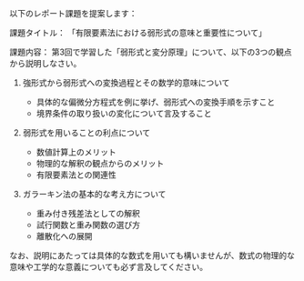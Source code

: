 以下のレポート課題を提案します：

課題タイトル：
「有限要素法における弱形式の意味と重要性について」

課題内容：
第3回で学習した「弱形式と変分原理」について、以下の3つの観点から説明しなさい。

1. 強形式から弱形式への変換過程とその数学的意味について
   - 具体的な偏微分方程式を例に挙げ、弱形式への変換手順を示すこと
   - 境界条件の取り扱いの変化について言及すること

2. 弱形式を用いることの利点について
   - 数値計算上のメリット
   - 物理的な解釈の観点からのメリット
   - 有限要素法との関連性

3. ガラーキン法の基本的な考え方について
   - 重み付き残差法としての解釈
   - 試行関数と重み関数の選び方
   - 離散化への展開

なお、説明にあたっては具体的な数式を用いても構いませんが、数式の物理的な意味や工学的な意義についても必ず言及してください。